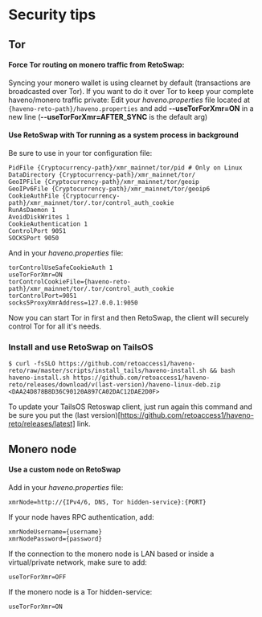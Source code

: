 # Security tips

## Tor

#### Force Tor routing on monero traffic from RetoSwap:
Syncing your monero wallet is using clearnet by default (transactions are broadcasted over Tor). If you want to do it over Tor to keep your complete haveno/monero traffic private:
Edit your *haveno.properties* file located at `{haveno-reto-path}/haveno.properties` and add
**--useTorForXmr=ON** in a new line (**--useTorForXmr=AFTER_SYNC** is the default arg)

#### Use RetoSwap with Tor running as a system process in background

Be sure to use in your tor configuration file:

```
PidFile {Cryptocurrency-path}/xmr_mainnet/tor/pid # Only on Linux
DataDirectory {Cryptocurrency-path}/xmr_mainnet/tor/
GeoIPFile {Cryptocurrency-path}/xmr_mainnet/tor/geoip
GeoIPv6File {Cryptocurrency-path}/xmr_mainnet/tor/geoip6
CookieAuthFile {Cryptocurrency-path}/xmr_mainnet/tor/.tor/control_auth_cookie
RunAsDaemon 1
AvoidDiskWrites 1
CookieAuthentication 1
ControlPort 9051
SOCKSPort 9050
```

And in your *haveno.properties* file:

```
torControlUseSafeCookieAuth 1
useTorForXmr=ON
torControlCookieFile={haveno-reto-path}/xmr_mainnet/tor/.tor/control_auth_cookie
torControlPort=9051
socks5ProxyXmrAddress=127.0.0.1:9050
```

Now you can start Tor in first and then RetoSwap, the client will securely control Tor for all it's needs.

### Install and use RetoSwap on TailsOS
```
$ curl -fsSLO https://github.com/retoaccess1/haveno-reto/raw/master/scripts/install_tails/haveno-install.sh && bash haveno-install.sh https://github.com/retoaccess1/haveno-reto/releases/download/v(last-version)/haveno-linux-deb.zip <DAA24D878B8D36C90120A897CA02DAC12DAE2D0F>
```
To update your TailsOS Retoswap client, just run again this command and be sure you put the (last version)[https://github.com/retoaccess1/haveno-reto/releases/latest] link.

## Monero node

#### Use a custom node on RetoSwap

Add in your *haveno.properties* file:
```
xmrNode=http://{IPv4/6, DNS, Tor hidden-service}:{PORT}
```
If your node haves RPC authentication, add:
```
xmrNodeUsername={username}
xmrNodePassword={password}
```
If the connection to the monero node is LAN based or inside a virtual/private network, make sure to add:
```
useTorForXmr=OFF
```
If the monero node is a Tor hidden-service:
```
useTorForXmr=ON
```
